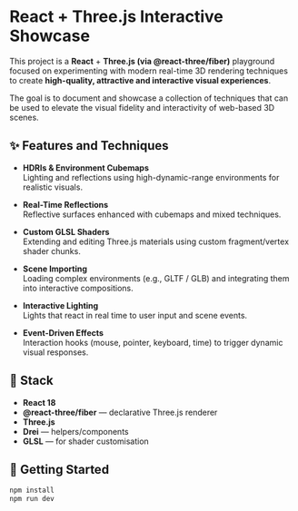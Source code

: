 # React + Three.js Interactive Showcase

This project is a **React** + **Three.js (via @react-three/fiber)** playground focused on experimenting with modern real-time 3D rendering techniques to create **high-quality, attractive and interactive visual experiences**.

The goal is to document and showcase a collection of techniques that can be used to elevate the visual fidelity and interactivity of web-based 3D scenes.

## ✨ Features and Techniques

- **HDRIs & Environment Cubemaps**  
  Lighting and reflections using high-dynamic-range environments for realistic visuals.

- **Real-Time Reflections**  
  Reflective surfaces enhanced with cubemaps and mixed techniques.

- **Custom GLSL Shaders**  
  Extending and editing Three.js materials using custom fragment/vertex shader chunks.

- **Scene Importing**  
  Loading complex environments (e.g., GLTF / GLB) and integrating them into interactive compositions.

- **Interactive Lighting**  
  Lights that react in real time to user input and scene events.

- **Event-Driven Effects**  
  Interaction hooks (mouse, pointer, keyboard, time) to trigger dynamic visual responses.

## 🧩 Stack

- **React 18**
- **@react-three/fiber** — declarative Three.js renderer
- **Three.js**
- **Drei** — helpers/components
- **GLSL** — for shader customisation

## 🚀 Getting Started

```bash
npm install
npm run dev
